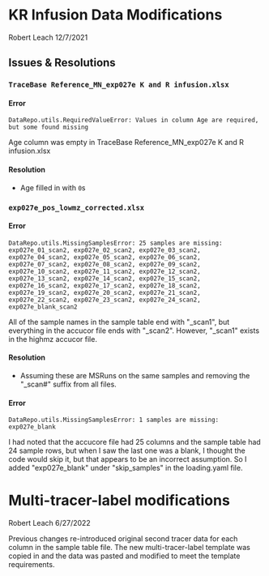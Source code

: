 # KR Infusion Data Modifications

Robert Leach
12/7/2021

## Issues & Resolutions

### `TraceBase Reference_MN_exp027e K and R infusion.xlsx`

#### Error
```
DataRepo.utils.RequiredValueError: Values in column Age are required, but some found missing
```

Age column was empty in TraceBase Reference_MN_exp027e K and R infusion.xlsx

#### Resolution

- Age filled in with `0`s

### `exp027e_pos_lowmz_corrected.xlsx`

#### Error
```
DataRepo.utils.MissingSamplesError: 25 samples are missing: exp027e_01_scan2, exp027e_02_scan2, exp027e_03_scan2, exp027e_04_scan2, exp027e_05_scan2, exp027e_06_scan2, exp027e_07_scan2, exp027e_08_scan2, exp027e_09_scan2, exp027e_10_scan2, exp027e_11_scan2, exp027e_12_scan2, exp027e_13_scan2, exp027e_14_scan2, exp027e_15_scan2, exp027e_16_scan2, exp027e_17_scan2, exp027e_18_scan2, exp027e_19_scan2, exp027e_20_scan2, exp027e_21_scan2, exp027e_22_scan2, exp027e_23_scan2, exp027e_24_scan2, exp027e_blank_scan2
```
All of the sample names in the sample table end with "_scan1", but everything in the accucor file ends with "_scan2".  However, "_scan1" exists in the highmz accucor file.

#### Resolution

- Assuming these are MSRuns on the same samples and removing the "_scan#" suffix from all files.

#### Error
```
DataRepo.utils.MissingSamplesError: 1 samples are missing: exp027e_blank
```

I had noted that the accucore file had 25 columns and the sample table had 24 sample rows, but when I saw the last one was a blank, I thought the code would skip it, but that appears to be an incorrect assumption.  So I added "exp027e_blank" under "skip_samples" in the loading.yaml file.

# Multi-tracer-label modifications

Robert Leach
6/27/2022

Previous changes re-introduced original second tracer data for each column in the sample table file.  The new multi-tracer-label template was copied in and the data was pasted and modified to meet the template requirements.